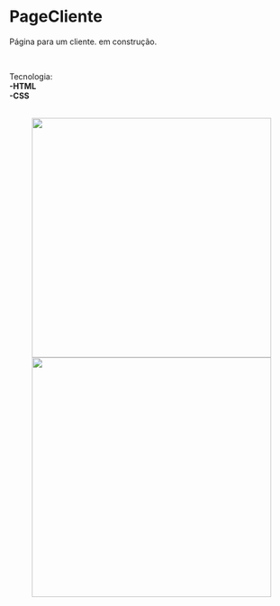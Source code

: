 # PageCliente
<p>Página para um cliente. em construção.<p>
<br>

<p>Tecnologia:<br>
<b>
   -HTML
<br>
   -CSS
</b>
</p>
<br>

<div align="center">
  <img src="img/page.gif" height="425">
  <img src="img/pagemobile.gif" height="425">  
</div>
